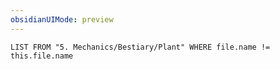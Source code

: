 ```yaml
---
obsidianUIMode: preview
---
```

```dataview
LIST FROM "5. Mechanics/Bestiary/Plant" WHERE file.name != this.file.name
```